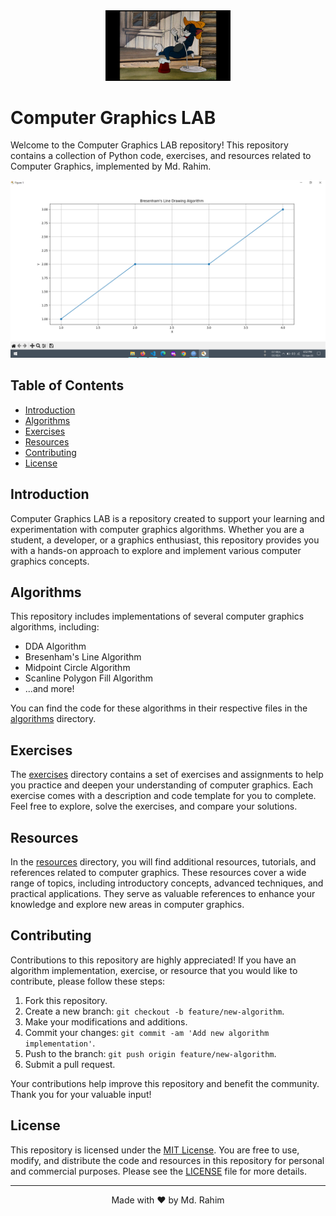 <div align="center">
  <img src="logo.png" alt="Computer Graphics LAB" width="200">
</div>

# Computer Graphics LAB

Welcome to the Computer Graphics LAB repository! This repository contains a collection of Python code, exercises, and resources related to Computer Graphics, implemented by Md. Rahim.

<div align="center">
  <img src="screenshot.png" alt="Screenshot" width="800">
</div>

## Table of Contents

- [Introduction](#introduction)
- [Algorithms](#algorithms)
- [Exercises](#exercises)
- [Resources](#resources)
- [Contributing](#contributing)
- [License](#license)

## Introduction

Computer Graphics LAB is a repository created to support your learning and experimentation with computer graphics algorithms. Whether you are a student, a developer, or a graphics enthusiast, this repository provides you with a hands-on approach to explore and implement various computer graphics concepts.

## Algorithms

This repository includes implementations of several computer graphics algorithms, including:

- DDA Algorithm
- Bresenham's Line Algorithm
- Midpoint Circle Algorithm
- Scanline Polygon Fill Algorithm
- ...and more!

You can find the code for these algorithms in their respective files in the [algorithms](algorithms) directory.

## Exercises

The [exercises](exercises) directory contains a set of exercises and assignments to help you practice and deepen your understanding of computer graphics. Each exercise comes with a description and code template for you to complete. Feel free to explore, solve the exercises, and compare your solutions.

## Resources

In the [resources](resources) directory, you will find additional resources, tutorials, and references related to computer graphics. These resources cover a wide range of topics, including introductory concepts, advanced techniques, and practical applications. They serve as valuable references to enhance your knowledge and explore new areas in computer graphics.

## Contributing

Contributions to this repository are highly appreciated! If you have an algorithm implementation, exercise, or resource that you would like to contribute, please follow these steps:

1. Fork this repository.
2. Create a new branch: `git checkout -b feature/new-algorithm`.
3. Make your modifications and additions.
4. Commit your changes: `git commit -am 'Add new algorithm implementation'`.
5. Push to the branch: `git push origin feature/new-algorithm`.
6. Submit a pull request.

Your contributions help improve this repository and benefit the community. Thank you for your valuable input!

## License

This repository is licensed under the [MIT License](LICENSE). You are free to use, modify, and distribute the code and resources in this repository for personal and commercial purposes. Please see the [LICENSE](LICENSE) file for more details.

---

<div align="center">
  Made with ❤️ by Md. Rahim
</div>
